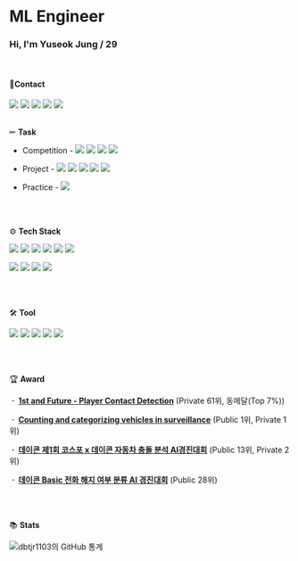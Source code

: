 # ML Engineer

#### 
### Hi, I'm Yuseok Jung / 29

<br/>

#### 📱Contact

<img src="https://img.shields.io/badge/Phone-010--6389--6381-green?style=flat-square&logo=Phone&logoColor=white"/>

<img src="https://img.shields.io/badge/Github-dbTJR1103-black?style=flat-square&logo=Github&logoColor=white"/>

<img src="https://img.shields.io/badge/Email-dbtjr1103%40gmail.com-red?style=flat-square&logo=Gmail&logoColor=white"/>

<img src="https://img.shields.io/badge/Notion-Yuseok7-blue?style=flat-square&logo=Notion&logoColor=white"/>

<img src="https://img.shields.io/badge/Blog-Velog-20c997?style=flat-square&logo=Vimeo&logoColor=white"/>



<br/>
<br/>

✏ **Task**

- Competition - [<img src="https://img.shields.io/badge/CV-Object%20Detection, Kaggle-blue"/>](https://github.com/dbtjr1103/Kaggle_NFL) [<img src="https://img.shields.io/badge/CV-Object%20Detection, Kaggle-blue"/>](https://github.com/dbtjr1103/Kaggle_CarClassification) [<img src="https://img.shields.io/badge/ML-Video%20Classification, Dacon-yellow"/>](https://github.com/dbtjr1103/DACON_Crash_Video_Classification) [<img src="https://img.shields.io/badge/ML-Classification, Dacon-yellow"/>](https://github.com/dbtjr1103/DACON_Basic-Phone-Cancellation)

- Project - [<img src="https://img.shields.io/badge/CV-Object%20Detection, Android App-blue"/>](https://github.com/dbtjr1103/ShowNow) [<img src="https://img.shields.io/badge/CV-Object%20Detection, Project-blue"/>](https://github.com/dbtjr1103/CV_Plastic-R) [<img src="https://img.shields.io/badge/CV-Image%20Classification, Project-blue"/>](https://github.com/dbtjr1103/CV_Interest-Classification-Through-Image-Analysis) [<img src="https://img.shields.io/badge/NLP-Text%20Classification, Project-green"/>](https://github.com/dbtjr1103/NLP_Analysis-of-Evaluations) [<img src="https://img.shields.io/badge/NLP-Chatbot, Project-green"/>](https://github.com/dbtjr1103/NLP_Chatbot-for-Children) 

- Practice - [<img src="https://img.shields.io/badge/CV-Pose%20Estimation, Kaggle-blue"/>](https://github.com/dbtjr1103/CV_NFL_PoseEstimation_Yolov8)





<br/>
<br/>

⚙️ **Tech Stack**

<img src="https://img.shields.io/badge/Python-3766AB?style=flat-square&logo=Python&logoColor=white"/> <img src="https://img.shields.io/badge/C-A8B9CC?style=flat-square&logo=C&logoColor=white"/> <img src="https://img.shields.io/badge/C++-00599C?style=flat-square&logo=C%2B%2B&logoColor=white"/> <img src="https://img.shields.io/badge/Java-007396?style=flat-square&logo=Java&logoColor=white"/> <img src="https://img.shields.io/badge/Oracle-F80000?style=flat-square&logo=Oracle&logoColor=white"/> <img src="https://img.shields.io/badge/MySQL-4479A1?style=flat-square&logo=MySQL&logoColor=white"/> 

<img src="https://img.shields.io/badge/TensorFlow-FF6F00?style=flat-square&logo=TensorFlow&logoColor=white"/> <img src="https://img.shields.io/badge/PyTorch-EE4C2C?style=flat-square&logo=PyTorch&logoColor=white"/> <img src="https://img.shields.io/badge/Scikit Learn-F7931E?style=flat-square&logo=scikit%2Dlearn&logoColor=white"/> <img src="https://img.shields.io/badge/Flask-000000?style=flat-square&logo=Flask&logoColor=white"/> 


<br/>
<br/>  
 
🛠 **Tool**

<img src="https://img.shields.io/badge/Jupyter-F37626?style=flat-square&logo=Jupyter&logoColor=white"/> <img src="https://img.shields.io/badge/Colab-F9AB00?style=flat-square&logo=Google Colab&logoColor=white"/> <img src="https://img.shields.io/badge/VSCode-007ACC?style=flat-square&logo=Visual Studio Code&logoColor=white"/> <img src="https://img.shields.io/badge/AWS-232F3E?style=flat-square&logo=Amazon AWS&logoColor=white"/> <img src="https://img.shields.io/badge/Android-3DDC84?style=flat-square&logo=Android&logoColor=white"/> 

<br/>
<br/>

 
  
🏆 **Award**
 
**ㆍ <a href="https://www.kaggle.com/competitions/nfl-player-contact-detection">1st and Future - Player Contact Detection</a>**  (Private 61위, 동메달(Top 7%))

**ㆍ <a href="https://www.kaggle.com/competitions/counting-and-categorizing-vehicles-in-surveillance">Counting and categorizing vehicles in surveillance</a>**  (Public 1위, Private 1위)

 
**ㆍ <a href="https://dacon.io/competitions/official/236064/overview/description">데이콘 제1회 코스포 x 데이콘 자동차 충돌 분석 AI경진대회</a>**  (Public 13위, Private 2위)

**ㆍ <a href="https://dacon.io/en/competitions/official/236075/overview/description">데이콘 Basic 전화 해지 여부 분류 AI 경진대회</a>**  (Public 28위)
 
 
<br/>
<br/>
 
📚 **Stats**
 
![dbtjr1103의 GitHub 통계](https://github-readme-stats.vercel.app/api?username=dbtjr1103&show_icons=trueshow_icons=true&theme=merko)

